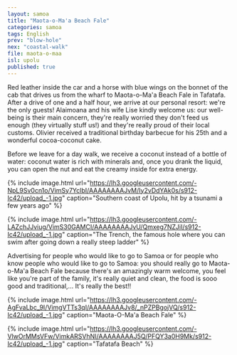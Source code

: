 ```yaml
---
layout: samoa
title: "Maota-o-Ma'a Beach Fale"
categories: samoa
tags: English
prev: "blow-hole"
nex: "coastal-walk"
file: maota-o-maa
isl: upolu
published: true
---
```


Red leather inside the car and a horse with blue wings on the bonnet of the cab that drives us from the wharf to Maota-o-Ma'a Beach Fale in Tafatafa. After a drive of one and a half hour, we arrive at our personal resort: we're the only guests! Alaimoana and his wife Lise kindly welcome us: our well-being is their main concern, they're really worried they don't feed us enough (they virtually stuff us!) and they're really proud of their local customs. Olivier received a traditional birthday barbecue for his 25th and a wonderful cocoa-coconut cake. 

Before we leave for a day walk, we receive a coconut instead of a bottle of water: coconut water is rich with minerals and, once you drank the liquid, you can open the nut and eat the creamy inside for extra energy.

{% include image.html url="https://lh3.googleusercontent.com/-NpL9Sv0cn1o/VimSy7YclbI/AAAAAAAAJvM/Iy2vDdYAk0s/s912-Ic42/upload_-1.jpg" caption="Southern coast of Upolu, hit by a tsunami a few years ago" %}

{% include image.html url="https://lh3.googleusercontent.com/-LAZchJJviug/VimS30GAMCI/AAAAAAAAJvU/Qmxeg7NZJiI/s912-Ic42/upload_-1.jpg" caption="The Trench, the famous hole where you can swim after going down a really steep ladder" %}

Advertising for people who would like to go to Samoa or for people who know people who would like to go to Samoa: you should really go to Maota-o-Ma'a Beach Fale because there's an amazingly warm welcome, you feel like you're part of the family, it's really quiet and clean, the food is sooo good and traditional,... It's really the best!!

{% include image.html url="https://lh3.googleusercontent.com/-AgFvaLbc_9I/VimgVTTs3qI/AAAAAAAAJv8/_nPZPBgojVQ/s912-Ic42/upload_-1.jpg" caption="Maota-O-Ma'a Beach Fale" %}

{% include image.html url="https://lh3.googleusercontent.com/-VlwOrMMsVFw/VimkARSVhNI/AAAAAAAAJ5Q/PFQY3a0H9Mk/s912-Ic42/upload_-1.jpg" caption="Tafatafa Beach" %}